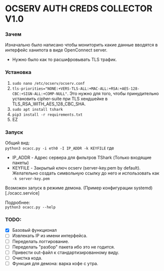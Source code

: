 # OCSERV AUTH CREDS COLLECTOR V1.0

### Зачем
Изначально было написано чтобы мониторить какие данные вводятся в интерфейс ханипота в виде OpenConnect server. 
+ Нужно было как то расшифровывать TLS трафик.

### Установка
 1. `sudo nano /etc/ocserv/ocserv.conf`
 2. `tls-priorities="NONE:+VERS-TLS-ALL:+MAC-ALL:+RSA:+AES-128-CBC:+SIGN-ALL:+COMP-NULL"`. Это нужно для того, чтобы принудительно установить cipher-suite при TLS хендшейке в TLS_RSA_WITH_AES_128_CBC_SHA.
 3. `sudo apt install tshark`
 4. `pip3 install -r requirements.txt`
 5. EZ

### Запуск
Общий вид:  
`python3 ocacc.py -i eth0 -I IP_ADDR -k KEYFILE`
где
 - IP_ADDR - Адрес сервера для фильтров TShark (Только входящие пакеты)
 - KEYFILE - Закрытый ключ ocserv (server-key.pem by default). Желательно создать символьную ссылку до него и использовать как `-k server-key.pem`

Возможен запуск в режиме демона. (Пример конфигурации systemd)[./ocacc.service]

Подробнее:  
`python3 ocacc.py --help`


### TODO:
 - [X] Базовый функционал
 - [ ] Извлекать IP из имени интерфейса.
 - [ ] Переделать логгирование.
 - [ ] Переделать "разбор" пакета ибо это не годится.
 - [ ] Привести out-файл к стандартизированному виду.
 - [ ] Очистка кода.
 - [ ] Функция для демона: варка кофе с утра.
